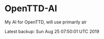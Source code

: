 # OpenTTD-AI
My AI for OpenTTD, will use primarily air

Latest backup: Sun Aug 25 07:50:01 UTC 2019
